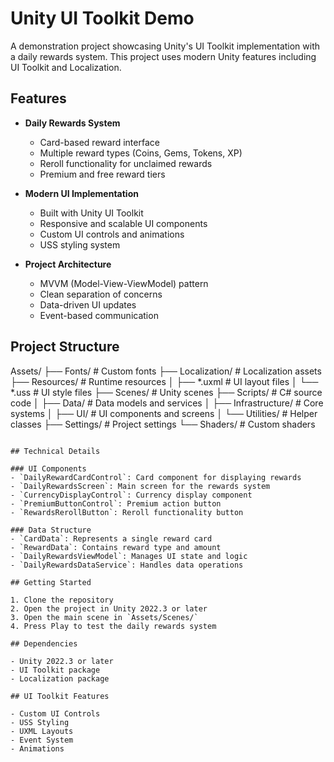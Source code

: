 # Unity UI Toolkit Demo

A demonstration project showcasing Unity's UI Toolkit implementation with a daily rewards system. This project uses modern Unity features including UI Toolkit and Localization.

## Features

- **Daily Rewards System**
  - Card-based reward interface
  - Multiple reward types (Coins, Gems, Tokens, XP)
  - Reroll functionality for unclaimed rewards
  - Premium and free reward tiers

- **Modern UI Implementation**
  - Built with Unity UI Toolkit
  - Responsive and scalable UI components
  - Custom UI controls and animations
  - USS styling system

- **Project Architecture**
  - MVVM (Model-View-ViewModel) pattern
  - Clean separation of concerns
  - Data-driven UI updates
  - Event-based communication

## Project Structure


Assets/
├── Fonts/                    # Custom fonts
├── Localization/            # Localization assets
├── Resources/               # Runtime resources
│   ├── *.uxml         # UI layout files
│   └── *.uss          # UI style files
├── Scenes/                 # Unity scenes
├── Scripts/                # C# source code
│   ├── Data/              # Data models and services
│   ├── Infrastructure/    # Core systems
│   ├── UI/               # UI components and screens
│   └── Utilities/        # Helper classes
├── Settings/              # Project settings
└── Shaders/              # Custom shaders
```

## Technical Details

### UI Components
- `DailyRewardCardControl`: Card component for displaying rewards
- `DailyRewardsScreen`: Main screen for the rewards system
- `CurrencyDisplayControl`: Currency display component
- `PremiumButtonControl`: Premium action button
- `RewardsRerollButton`: Reroll functionality button

### Data Structure
- `CardData`: Represents a single reward card
- `RewardData`: Contains reward type and amount
- `DailyRewardsViewModel`: Manages UI state and logic
- `DailyRewardsDataService`: Handles data operations

## Getting Started

1. Clone the repository
2. Open the project in Unity 2022.3 or later
3. Open the main scene in `Assets/Scenes/`
4. Press Play to test the daily rewards system

## Dependencies

- Unity 2022.3 or later
- UI Toolkit package
- Localization package

## UI Toolkit Features

- Custom UI Controls
- USS Styling
- UXML Layouts
- Event System
- Animations